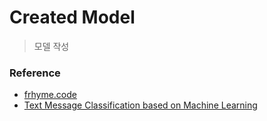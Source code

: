 # Created Model

> 모델 작성


### Reference
- [frhyme.code](https://frhyme.github.io/python-lib/nlp_vector/)
- [Text Message Classification based on Machine Learning](https://koreascience.kr/article/CFKO201930060813853.page)